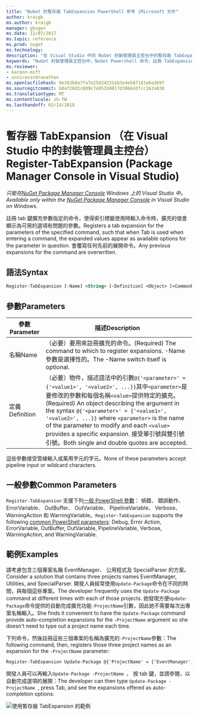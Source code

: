 ```yaml
---
title: "NuGet 的暫存器 TabExpansion PowerShell 參考 |Microsoft 文件"
author: kraigb
ms.author: kraigb
manager: ghogen
ms.date: 12/07/2017
ms.topic: reference
ms.prod: nuget
ms.technology: 
description: "在 Visual Studio 中的 NuGet 封裝管理員主控台中的暫存器 TabExpansion PowerShell 命令的參考。"
keywords: "NuGet 封裝管理員主控台中，NuGet Powershell 命令，註冊 TabExpansion NuGet Powershell 參考"
ms.reviewer:
- karann-msft
- unniravindranathan
ms.openlocfilehash: 9e363b8a7fa7e25d24331eb3e4eb87141e6a3b97
ms.sourcegitcommit: b0af28d1c809c7e951b0817d306643fcc162a030
ms.translationtype: MT
ms.contentlocale: zh-TW
ms.lasthandoff: 02/14/2018
---
```

# <a name="register-tabexpansion-package-manager-console-in-visual-studio"></a><span data-ttu-id="31a97-104">暫存器 TabExpansion （在 Visual Studio 中的封裝管理員主控台）</span><span class="sxs-lookup"><span data-stu-id="31a97-104">Register-TabExpansion (Package Manager Console in Visual Studio)</span></span>

<span data-ttu-id="31a97-105">*只能在[NuGet Package Manager Console](package-manager-console.md) Windows 上的 Visual Studio 中。*</span><span class="sxs-lookup"><span data-stu-id="31a97-105">*Available only within the [NuGet Package Manager Console](package-manager-console.md) in Visual Studio on Windows.*</span></span>

<span data-ttu-id="31a97-106">註冊 tab 鍵擴充參數指定的命令，使得索引標籤使用時輸入命令時，擴充的值會顯示為可用的選項有問題的參數。</span><span class="sxs-lookup"><span data-stu-id="31a97-106">Registers a tab expansion for the parameters of the specified command, such that when Tab is used when entering a command, the expanded values appear as available options for the parameter in question.</span></span> <span data-ttu-id="31a97-107">會覆寫任何先前的展開命令。</span><span class="sxs-lookup"><span data-stu-id="31a97-107">Any previous expansions for the command are overwritten.</span></span>

## <a name="syntax"></a><span data-ttu-id="31a97-108">語法</span><span class="sxs-lookup"><span data-stu-id="31a97-108">Syntax</span></span>

```ps
Register-TabExpansion [-Name] <String> [-Definition] <Object> [<CommonParameters>]
```

## <a name="parameters"></a><span data-ttu-id="31a97-109">參數</span><span class="sxs-lookup"><span data-stu-id="31a97-109">Parameters</span></span>

| <span data-ttu-id="31a97-110">參數</span><span class="sxs-lookup"><span data-stu-id="31a97-110">Parameter</span></span> | <span data-ttu-id="31a97-111">描述</span><span class="sxs-lookup"><span data-stu-id="31a97-111">Description</span></span> |
| --- | --- |
| <span data-ttu-id="31a97-112">名稱</span><span class="sxs-lookup"><span data-stu-id="31a97-112">Name</span></span> | <span data-ttu-id="31a97-113">（必要）要用來註冊擴充的命令。</span><span class="sxs-lookup"><span data-stu-id="31a97-113">(Required) The command to which to register expansions.</span></span> <span data-ttu-id="31a97-114">-Name 參數是選擇性的。</span><span class="sxs-lookup"><span data-stu-id="31a97-114">The -Name switch itself is optional.</span></span> |
| <span data-ttu-id="31a97-115">定義</span><span class="sxs-lookup"><span data-stu-id="31a97-115">Definition</span></span> | <span data-ttu-id="31a97-116">（必要）物件，描述語法中的引數`@{'<parameter>' = {'<value1>', '<value2>', ...}}`其中`<parameter>`是要修改的參數和每個名稱`<value>`提供特定的擴充。</span><span class="sxs-lookup"><span data-stu-id="31a97-116">(Required) An object describing the argument in the syntax `@{'<parameter>' = {'<value1>', '<value2>', ...}}` where `<parameter>` is the name of the parameter to modify and each `<value>` provides a specific expansion.</span></span> <span data-ttu-id="31a97-117">接受單引號與雙引號引號。</span><span class="sxs-lookup"><span data-stu-id="31a97-117">Both single and double quotes are accepted.</span></span> |

<span data-ttu-id="31a97-118">這些參數接受管線輸入或萬用字元的字元。</span><span class="sxs-lookup"><span data-stu-id="31a97-118">None of these parameters accept pipeline input or wildcard characters.</span></span>

## <a name="common-parameters"></a><span data-ttu-id="31a97-119">一般參數</span><span class="sxs-lookup"><span data-stu-id="31a97-119">Common Parameters</span></span>

<span data-ttu-id="31a97-120">`Register-TabExpansion` 支援下列[一般 PowerShell 參數](http://go.microsoft.com/fwlink/?LinkID=113216)： 偵錯、 錯誤動作、 ErrorVariable、 OutBuffer、 OutVariable、 PipelineVariable、 Verbose、 WarningAction 和 WarningVariable。</span><span class="sxs-lookup"><span data-stu-id="31a97-120">`Register-TabExpansion` supports the following [common PowerShell parameters](http://go.microsoft.com/fwlink/?LinkID=113216): Debug, Error Action, ErrorVariable, OutBuffer, OutVariable, PipelineVariable, Verbose, WarningAction, and WarningVariable.</span></span>

## <a name="examples"></a><span data-ttu-id="31a97-121">範例</span><span class="sxs-lookup"><span data-stu-id="31a97-121">Examples</span></span>

<span data-ttu-id="31a97-122">請考慮包含三個專案名稱 EventManager、 公用程式及 SpecialParser 的方案。</span><span class="sxs-lookup"><span data-stu-id="31a97-122">Consider a solution that contains three projects names EventManager, Utilities, and SpecialParser.</span></span> <span data-ttu-id="31a97-123">開發人員經常使用`Update-Package`命令在不同的時間，與每個這些專案。</span><span class="sxs-lookup"><span data-stu-id="31a97-123">The developer frequently uses the `Update-Package` command at different times with each of those projects.</span></span> <span data-ttu-id="31a97-124">她發現方便`Update-Package`命令提供的自動完成擴充功能`-ProjectName`引數，因此她不需要每次出專案名稱輸入。</span><span class="sxs-lookup"><span data-stu-id="31a97-124">She finds it convenient to have the `Update-Package` command provide auto-completion expansions for the `-ProjectName` argument so she doesn't need to type out a project name each time.</span></span> 

<span data-ttu-id="31a97-125">下列命令，然後註冊這些三個專案的名稱為擴充的`-ProjectName`參數：</span><span class="sxs-lookup"><span data-stu-id="31a97-125">The following command, then, registers those three project names as an expansion for the `-ProjectName` parameter:</span></span>

```ps
Register-TabExpansion Update-Package @{'ProjectName' = {'EventManager', 'Utilities', 'SpecialParser'}}    
```

<span data-ttu-id="31a97-126">開發人員可以再輸入`Update-Package -ProjectName `、 按 tab 鍵，並請參閱，以自動完成選項的展開：</span><span class="sxs-lookup"><span data-stu-id="31a97-126">The developer can then type `Update-Package -ProjectName `, press Tab, and see the expansions offered as auto-completion options:</span></span>

![使用暫存器 TabExpansion 的範例](media/Register-TabExpansion-Example.png)
